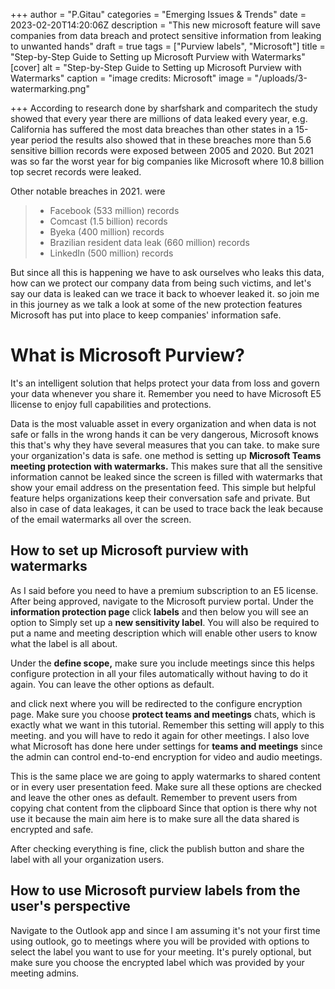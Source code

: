 +++
author = "P.Gitau"
categories = "Emerging Issues & Trends"
date = 2023-02-20T14:20:06Z
description = "This new microsoft feature will save companies from data breach and protect sensitive information from leaking to unwanted hands"
draft = true
tags = ["Purview labels", "Microsoft"]
title = "Step-by-Step Guide to Setting up Microsoft Purview with Watermarks"
[cover]
alt = "Step-by-Step Guide to Setting up Microsoft Purview with Watermarks"
caption = "image credits: Microsoft"
image = "/uploads/3-watermarking.png"

+++
According to research done by sharfshark and comparitech the study showed that every year there are millions of data leaked every year, e.g. California has suffered the most data breaches than other states in a 15-year period the results also showed that in these breaches more than 5.6 sensitive billion records were exposed between 2005 and 2020. But 2021 was so far the worst year for big companies like Microsoft where 10.8 billion top secret records were leaked.

Other notable breaches in 2021. were

> * Facebook (533 million) records
> * Comcast (1.5 billion) records
> * Byeka (400 million) records
> * Brazilian resident data leak (660 million) records
> * LinkedIn (500 million) records

But since all this is happening we have to ask ourselves who leaks this data, how can we protect our company data from being such victims, and let's say our data is leaked can we trace it back to whoever leaked it. so join me in this journey as we talk a look at some of the new protection features Microsoft has put into place to keep companies' information safe.

# What is Microsoft Purview?

It's an intelligent solution that helps protect your data from loss and govern your data whenever you share it. Remember you need to have Microsoft E5 llicense to enjoy full capabilities and protections.

Data is the most valuable asset in every organization and when data is not safe or falls in the wrong hands it can be very dangerous, Microsoft knows this that's why they have several measures that you can take. to make sure your organization's data is safe. one method is setting up **Microsoft Teams meeting protection with watermarks.** This makes sure that all the sensitive information cannot be leaked since the screen is filled with watermarks that show your email address on the presentation feed. This simple but helpful feature helps organizations keep their conversation safe and private. But also in case of data leakages, it can be used to trace back the leak because of the email watermarks all over the screen.

## How to set up Microsoft purview with watermarks

As I said before you need to have a premium subscription to an E5 license. After being approved, navigate to the Microsoft purview portal. Under the **information protection page** click **labels** and then below you will see an option to Simply set up a **new sensitivity label**. You will also be required to put a name and meeting description which will enable other users to know what the label is all about.

Under the **define scope,** make sure you include meetings since this helps configure protection in all your files automatically without having to do it again. You can leave the other options as default. 

and click next where you will be redirected to the configure encryption page. Make sure you choose **protect teams and meetings** chats, which is exactly what we want in this tutorial. Remember this setting will apply to this meeting. and you will have to redo it again for other meetings. I also love what Microsoft has done here under settings for **teams and meetings** since the admin can control end-to-end encryption for video and audio meetings. 

This is the same place we are going to apply watermarks to shared content or in every user presentation feed. Make sure all these options are checked and leave the other ones as default. Remember to prevent users from copying chat content from the clipboard Since that option is there why not use it because the main aim here is to make sure all the data shared is encrypted and safe.

After checking everything is fine, click the publish button and share the label with all your organization users.

## How to use Microsoft purview labels from the user's perspective

Navigate to the Outlook app and since I am assuming it's not your first time using outlook, go to meetings where you will be provided with options to select the label you want to use for your meeting. It's purely optional, but make sure you choose the encrypted label which was provided by your meeting admins.